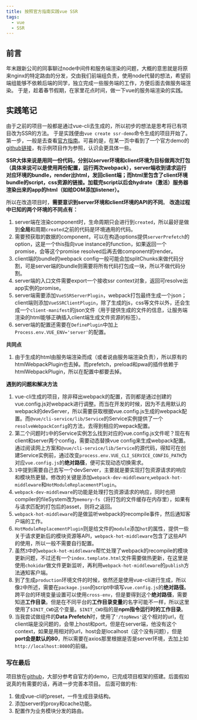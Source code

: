 ```yaml
---
title: 按照官方指南实践vue SSR
tags:
  - vue
  - SSR
---
```

## 前言
年末跟新公司的同事聊过node中间件和服务端渲染的问题，大概的意思就是将原来nginx的特定路由的分发，交由我们前端组负责，使用node代替的想法，希望前端组能够不依赖后端的同学，独立完成一些服务端的工作，方便后面去做服务端渲染。
于是，趁着春节假期，在家里花点时间，做一下vue的服务端渲染的实践。

## 实践笔记
由于之前的项目一般都是通过vue-cli去生成的，所以初步的想法是思考将已有项目改为SSR的方法。
于是实践便由`vue create ssr-demo`命令生成的项目开始了。
第一步，一般是去查看[官方指南](https://ssr.vuejs.org/guide/)。可喜的是，在某一页中看到了一个官方demo的[github链接](https://github.com/vuejs/vue-hackernews-2.0)，有示例项目作为参照，认识会更具体一些。

**SSR大体来说是用同一份代码，分别以server环境和client环境为目标做两次打包（具体来说可以是使用两份配置，运行两次webpack），server端收到请求运行对应环境的bundle，render出html，发回client端；而html里包含了client环境bundle的script，css资源的链接。加载完script以后会hydrate（激活）服务器渲染出来的app的html（如给DOM添加listener）。**

所以在改造项目时，**需要意识到server环境和client环境的API的不同**。
**改造过程中已知的两个环境的不同点有：**
1. server端在渲染component时，生命周期只会进行到`created`，所以最好是做到**全局**和周期`created`之前的代码是环境通用的代码。
2. 需要预获取的数据的component，可以在构造options提供`serverPrefetch`的option，这是一个this指向vue instance的function，如果返回一个promise，会等这个promise resolved后再去做component的render。
3. client端的bundle的webpack config一般可能会加splitChunks来做代码分割，可是server端的bundle则需要将所有代码打包成一块，所以不做代码分割。
4. server端的入口文件需要export一个接收ssr context对象，返回可resolve出app实例的promise。
5. server端需要添加`VueSSRServerPlugin`，webpack打包最终生成一个json；client端则添加`VueSSRClientPlugin`，除了生成的js，css等文件以外，还会生成一个`client-manifest`的json文件（用于提供生成的文件的信息，让服务端渲染的html能够正确插入client端生成文件资源的标签）。
6. server端的配置还需要在`DefinePlugin`中加上`Process.env.VUE_ENV='server'`的配置。

**共同点**
1. 由于生成的html由服务端渲染而成（或者说由服务端渲染负责），所以原有的htmlWebpackPlugin也去掉。而prefetch，preload和pwa的插件依赖于htmlWebpackPlugin，所以在配置中都要去掉。

**遇到的问题和解决方法**
1. vue-cli生成的项目，除非释出webpack的配置，否则都是通过创建的vue.config.js对webpack进行调整。而当在开发的时候，因为不去用默认的webpack的devServer，所以需要获取根据vue.config.js生成的webpack配置。而`@vue/cli-service/lib/Service`的Service实例提供了一个
`resolveWebpackConfig`的方法，去得到相应的wepack配置。
2. 第二个问题时`1`中的Service实例怎么找到对应的vue.config.js文件呢？现在有client和server两个config，需要动态替换vue config来生成webpack配置。通过阅读网上方案和`@vue/cli-service/lib/Service`的源代码，得知可在创建Service实例前，通过改变`process.env.VUE_CLI_SERVICE_CONFIG_PATH`为对应`vue.config.js`的**绝对路径**，便可实现动态切换需求。
3. `1`中提到需要自己去写一个devServer，主要就是要实现打包资源请求的响应和模块热更替。修改的关键是添加`webpack-dev-middleware`,`webpack-hot-middleware`和`HotModuleReplacementPlugin`。
  1. `webpack-dev-middleware`的功能是处理打包资源请求的响应，同时也把compiler的fileSystem改为`memory-fs`（将打包的文件缓存在内存里），如果有与请求匹配的打包后的asset，则将之返回。
  2. `webpack-hot-middleware`的是做监听webpack的recompile事件，然后通知客户端的工作。
  3. `HotModuleReplacementPlugin`则是给文件的`module`添加`hot`的属性，提供一些关于请求更新后的模块资源等API，`webpack-hot-middleware`包含了这些API的使用，所以一般不需要自行配置。
4. 虽然`3`中的`webpack-hot-middleware`帮忙处理了webpack的recompile的模块更新问题，不过还有一个`index.template.html`文件需要做热更新，在这里是使用`chokidar`做文件更新监听，再利用`webpack-hot-middleware`的`publish`方法通知客户端。
5. 到了生成`production`环境文件的时候，依然还是使用vue-cli进行生成，所以像`2`中所述，需要在`package.json`的script中填写`vue.config.js`的**绝对路径**。跨平台的环境变量设置可以使用`cross-env`，但是要得到这个**绝对路径**，需要知道**工作目录**。但是在不同平台的**工作目录变量**的名字可能不一样，所以这里使用了`$INIT_CWD`这个变量。`$INIT_CWD`指的是**npm指令运行时的工作目录**。
6. 当我尝试做组件的**Data Prefetch**时，使用了`'/topNews'`这个相对的url，在client端是没问题的，会带上host和port，但是在server端，他没有这个context，如果是用相对的url，host会是localhost（这个没有问题），但是**port会是默认的80**，所以需要在axios那里根据是否是server环境，去加上如`http://localhost:8080`的前缀。

### 写在最后
项目放在[github](https://github.com/Sociosarbis/vue-ssr-demo)，大部分参考自官方的demo，已完成项目框架的搭建。后面假如说真的有需要的话，再进一步完善本项目。
后面可做的有:
1. 做成vue-cli的preset，一件生成目录结构。
2. 添加server的proxy和cache功能。
3. 配置作为业务模块分发的路由。

